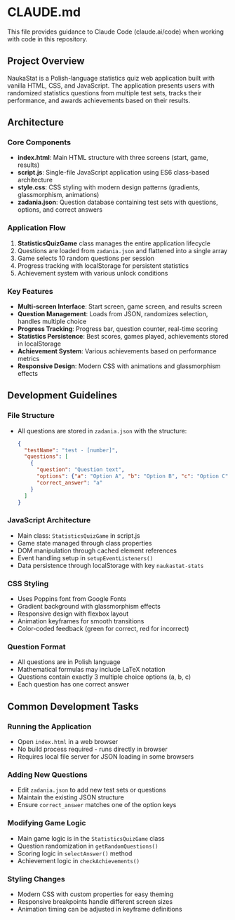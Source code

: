 # CLAUDE.md

This file provides guidance to Claude Code (claude.ai/code) when working with code in this repository.

## Project Overview

NaukaStat is a Polish-language statistics quiz web application built with vanilla HTML, CSS, and JavaScript. The application presents users with randomized statistics questions from multiple test sets, tracks their performance, and awards achievements based on their results.

## Architecture

### Core Components

- **index.html**: Main HTML structure with three screens (start, game, results)
- **script.js**: Single-file JavaScript application using ES6 class-based architecture
- **style.css**: CSS styling with modern design patterns (gradients, glassmorphism, animations)
- **zadania.json**: Question database containing test sets with questions, options, and correct answers

### Application Flow

1. **StatisticsQuizGame** class manages the entire application lifecycle
2. Questions are loaded from `zadania.json` and flattened into a single array
3. Game selects 10 random questions per session
4. Progress tracking with localStorage for persistent statistics
5. Achievement system with various unlock conditions

### Key Features

- **Multi-screen Interface**: Start screen, game screen, and results screen
- **Question Management**: Loads from JSON, randomizes selection, handles multiple choice
- **Progress Tracking**: Progress bar, question counter, real-time scoring
- **Statistics Persistence**: Best scores, games played, achievements stored in localStorage
- **Achievement System**: Various achievements based on performance metrics
- **Responsive Design**: Modern CSS with animations and glassmorphism effects

## Development Guidelines

### File Structure
- All questions are stored in `zadania.json` with the structure:
  ```json
  {
    "testName": "test - [number]",
    "questions": [
      {
        "question": "Question text",
        "options": {"a": "Option A", "b": "Option B", "c": "Option C"},
        "correct_answer": "a"
      }
    ]
  }
  ```

### JavaScript Architecture
- Main class: `StatisticsQuizGame` in script.js
- Game state managed through class properties
- DOM manipulation through cached element references
- Event handling setup in `setupEventListeners()`
- Data persistence through localStorage with key `naukastat-stats`

### CSS Styling
- Uses Poppins font from Google Fonts
- Gradient background with glassmorphism effects
- Responsive design with flexbox layout
- Animation keyframes for smooth transitions
- Color-coded feedback (green for correct, red for incorrect)

### Question Format
- All questions are in Polish language
- Mathematical formulas may include LaTeX notation
- Questions contain exactly 3 multiple choice options (a, b, c)
- Each question has one correct answer

## Common Development Tasks

### Running the Application
- Open `index.html` in a web browser
- No build process required - runs directly in browser
- Requires local file server for JSON loading in some browsers

### Adding New Questions
- Edit `zadania.json` to add new test sets or questions
- Maintain the existing JSON structure
- Ensure `correct_answer` matches one of the option keys

### Modifying Game Logic
- Main game logic is in the `StatisticsQuizGame` class
- Question randomization in `getRandomQuestions()`
- Scoring logic in `selectAnswer()` method
- Achievement logic in `checkAchievements()`

### Styling Changes
- Modern CSS with custom properties for easy theming
- Responsive breakpoints handle different screen sizes
- Animation timing can be adjusted in keyframe definitions